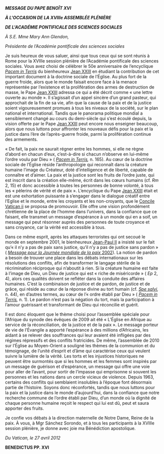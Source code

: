 ***MESSAGE DU PAPE BENOÎT XVI***

***À L'OCCASION DE LA XVIIIe ASSEMBLÉE PLÉNIÈRE***

***DE L'ACADÉMIE PONTIFICALE DES SCIENCES SOCIALES***

*À* *S.E. Mme Mary Ann Glendon,*

*Présidente de l’Académie pontificale des sciences sociales*

Je suis heureux de vous saluer, ainsi que tous ceux qui se sont réunis à Rome pour la XVIIIe session plénière de l’Académie pontificale des sciences sociales. Vous avez choisi de célébrer le 50e anniversaire de l’encyclique *[Pacem in Terris](/content/john-xxiii/fr/encyclicals/documents/hf_j-xxiii_enc_11041963_pacem.html)* du bienheureux [Jean XXIII](/content/john-xxiii/fr.html) en étudiant la contribution de cet important document à la doctrine sociale de l’Église. Au plus fort de la guerre froide, alors que le monde faisait encore face à la menace représentée par l’existence et la prolifération des armes de destruction de masse, le Pape [Jean XXIII](/content/john-xxiii/fr.html) adressa ce qui a été décrit comme « une lettre ouverte au monde ». Il s’agissait d’un appel sincère d’un grand pasteur, qui approchait de la fin de sa vie, afin que la cause de la paix et de la justice soient vigoureusement promues à tous les niveaux de la société, sur le plan national et international. Tandis que le panorama politique mondial a sensiblement changé au cours du demi-siècle qui s’est écoulé depuis, la vision offerte par le Pape [Jean XXIII](/content/john-xxiii/fr.html) peut encore nous enseigner beaucoup, alors que nous luttons pour affronter les nouveaux défis pour la paix et la justice dans l’ère de l’après-guerre froide, parmi la prolifération continue des armements.

« De fait, la paix ne saurait régner entre les hommes, si elle ne règne d’abord en chacun d’eux, c’est-à-dire si chacun n’observe en lui-même l’ordre voulu par Dieu » ( *[Pacem in Terris](/content/john-xxiii/fr/encyclicals/documents/hf_j-xxiii_enc_11041963_pacem.html),* n. 165). Au cœur de la doctrine sociale de l’Église réside l’anthropologie qui reconnaît dans la créature humaine l’image du Créateur, doté d’intelligence et de liberté, capable de connaître et d’aimer. La paix et la justice sont les fruits de l’ordre juste, qui est inscrit dans la création elle-même, écrit dans les cœurs humains (cf. *Rm* 2, 15) et donc accessible à toutes les personnes de bonne volonté, à tous les « pèlerins de vérité et de paix ». L’encyclique du Pape [Jean XXIII](/content/john-xxiii/fr.html) était et est une exhortation puissante à s’engager dans le dialogue créatif entre l’Eglise et le monde, entre les croyants et les non-croyants, que le [Concile Vatican ii](http://www.vatican.va/archive/hist_councils/ii_vatican_council/index_fr.htm) se proposa de promouvoir. Elle offre une vision profondément chrétienne de la place de l’homme dans l’univers, dans la confiance que ce faisant, elle transmet un message d’espérance à un monde qui en a soif, un message qui peut résonner auprès des personnes de toute croyance et sans croyance, car la vérité est accessible à tous.

Dans ce même esprit, après les attaques terroristes qui ont secoué le monde en septembre 2001, le bienheureux [Jean-Paul II](/content/john-paul-ii/fr.html) a insisté sur le fait qu’« il n’y a pas de paix sans justice, qu’il n’y a pas de justice sans pardon » ( [*Message pour la Journée mondiale de la paix* 2002](/content/john-paul-ii/fr/messages/peace/documents/hf_jp-ii_mes_20011211_xxxv-world-day-for-peace.html)). La notion de pardon a besoin de trouver une place dans les débats internationaux sur les résolutions des conflits, afin de transformer le langage stérile de la récrimination réciproque qui n’aboutit à rien. Si la créature humaine est faite à l’image de Dieu, un Dieu de justice qui est « riche de miséricorde » ( *Ep* 2, 4), alors ces qualités doivent se refléter dans la conduite des affaires humaines. C’est la combinaison de justice et de pardon, de justice et de grâce, qui réside au cœur de la réponse divine au tort humain (cf. *[Spe salvi](/content/benedict-xvi/fr/encyclicals/documents/hf_ben-xvi_enc_20071130_spe-salvi.html),* n. 44), en d’autres termes, au cœur de l’« ordre établi par Dieu » ( *[Pacem in Terris](/content/john-xxiii/fr/encyclicals/documents/hf_j-xxiii_enc_11041963_pacem.html),* n. 1). Le pardon n’est pas la négation du tort, mais la participation à l’amour guérissant et transformant de Dieu qui réconcilie et guérit.

Il est donc éloquent que le thème choisi pour l’assemblée spéciale pour l’Afrique du synode des évêques de 2009 ait été « L’Église en Afrique au service de la réconciliation, de la justice et de la paix ». Le message porteur de vie de l’Évangile a apporté l’espérance à des millions d’Africains, les aidant à se relever des souffrances qui leur avaient été infligées par des régimes répressifs et des conflits fratricides. De même, l’assemblée de 2010 sur l’Église au Moyen-Orient a souligné les thèmes de la communion et du témoignage, de l’unité d’esprit et d’âme qui caractérise ceux qui veulent suivre la lumière de la vérité. Les torts et les injustices historiques ne peuvent être surmontés que si les hommes et les femmes sont inspirés par un message de guérison et d’espérance, un message qui offre une voie pour aller de l’avant, pour sortir de l’impasse qui emprisonne si souvent les personnes et les nations dans un cercle vicieux de violence. Depuis 1963, certains des conflits qui semblaient insolubles à l’époque font désormais partie de l’histoire. Soyons donc réconfortés, tandis que nous luttons pour la paix et la justice dans le monde d’aujourd’hui, dans la confiance que notre recherche commune de l’ordre établi par Dieu, d’un monde où la dignité de chaque personne humaine reçoit le respect qui lui est dû, peut et saura apporter des fruits.

Je confie vos débats à la direction maternelle de Notre Dame, Reine de la paix. À vous, à Mgr Sánchez Sorondo, et à tous les participants à la XVIIIe session plénière, je donne avec joie ma Bénédiction apostolique.

*Du Vatican, le 27 avril 2012*

**BENEDICTUS PP. XVI**